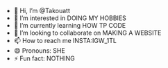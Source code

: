 - 👋 Hi, I’m @Takouatt
- 👀 I’m interested in DOING MY HOBBIES
- 🌱 I’m currently learning HOW TP CODE
- 💞️ I’m looking to collaborate on MAKING A WEBSITE
- 📫 How to reach me INSTA:IGW_1TL
- 😄 Pronouns: SHE
- ⚡ Fun fact: NOTHING

<!---
Takouatt/Takouatt is a ✨ special ✨ repository because its `README.md` (this file) appears on your GitHub profile.
You can click the Preview link to take a look at your changes.
--->
